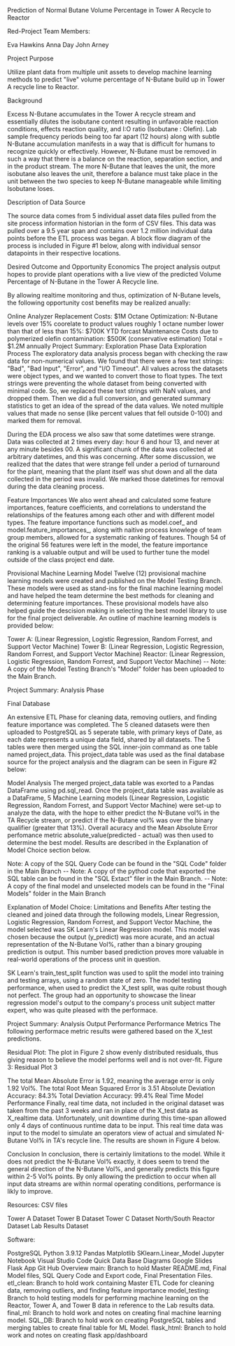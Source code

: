 Prediction of Normal Butane Volume Percentage in Tower A Recycle to Reactor


Red-Project Team Members:

Eva Hawkins
Anna Day
John Arney

Project Purpose


Utilize plant data from multiple unit assets to develop machine learning methods to predict "live" volume percentage of N-Butane build up in Tower A recycle line to Reactor.

Background

Excess N-Butane accumulates in the Tower A recycle stream and essentially dilutes the isobutane content resulting in unfavorable reaction conditions, effects reaction quality, and I:O ratio (Isobutane : Olefin). Lab sample frequency periods being too far apart (12 hours) along with subtle N-Butane accumulation manifests in a way that is difficult for humans to recognize quickly or effectively. However, N-Butane must be removed in such a way that there is a balance on the reaction, separation section, and in the product stream. The more N-Butane that leaves the unit, the more isobutane also leaves the unit, therefore a balance must take place in the unit between the two species to keep N-Butane manageable while limiting Isobutane loses.

Description of Data Source

The source data comes from 5 individual asset data files pulled from the site process information historian in the form of CSV files. This data was pulled over a 9.5 year span and contains over 1.2 million individual data points before the ETL process was began. A block flow diagram of the process is included in Figure #1 below, along with individual sensor datapoints in their respective locations.

Desired Outcome and Opportunity Economics
The project analysis output hopes to provide plant operations with a live view of the predicted Volume Percentage of N-Butane in the Tower A Recycle line.

By allowing realtime monitoring and thus, optimization of N-Butane levels, the following opportunity cost benefits may be realized anually:

Online Analyzer Replacement Costs: $1M
Octane Optimization: N-Butane levels over 15% coorelate to product values roughly 1 octane number lower than that of less than 15%: $700K YTD forcast
Maintenance Costs due to polymerized olefin contamination: $500K (conservative estimation)
Total = $1.2M annually
Project Summary: Exploration Phase
Data Exploration Process
The exploratory data analysis process began with checking the raw data for non-numerical values. We found that there were a few text strings: "Bad", "Bad Input", "Error", and "I/O Timeout". All values across the datasets were object types, and we wanted to convert those to float types. The text strings were preventing the whole dataset from being converted with minimal code. So, we replaced these text strings with NaN values, and dropped them. Then we did a full conversion, and generated summary statistics to get an idea of the spread of the data values. We noted multiple values that made no sense (like percent values that fell outside 0-100) and marked them for removal.

During the EDA process we also saw that some datetimes were strange. Data was collected at 2 times every day: hour 6 and hour 13, and never at any minute besides 00. A significant chunk of the data was collected at arbitrary datetimes, and this was concerning. After some discussion, we realized that the dates that were strange fell under a period of turnaround for the plant, meaning that the plant itself was shut down and all the data collected in the period was invalid. We marked those datetimes for removal during the data cleaning process.

Feature Importances
We also went ahead and calculated some feature importances, feature coefficients, and correlations to understand the relationships of the features among each other and with different model types. The feature importance functions such as model.coef_ and model.feature_importances_, along with naitive process knowlege of team group members, allowed for a systematic ranking of features. Though 54 of the original 56 features were left in the model, the feature importance ranking is a valuable output and will be used to further tune the model outside of the class project end date.

Provisional Machine Learning Model
Twelve (12) provisional machine learning models were created and published on the Model Testing Branch. These models were used as stand-ins for the final machine learning model and have helped the team determine the best methods for cleaning and determining feature importances. These provisional models have also helped guide the descision making in selecting the best model library to use for the final project deliverable. An outline of machine learning models is provided below:

Tower A: (Linear Regression, Logistic Regression, Random Forrest, and Support Vector Machine)
Tower B: (Linear Regression, Logistic Regression, Random Forrest, and Support Vector Machine)
Reactor: (Linear Regression, Logistic Regression, Random Forrest, and Support Vector Machine)
-- Note: A copy of the Model Testing Branch's "Model" folder has been uploaded to the Main Branch.

Project Summary: Analysis Phase

Final Database

An extensive ETL Phase for cleaning data, removing outliers, and finding feature importance was completed. The 5 cleaned datasets were then uploaded to PostgreSQL as 5 seperate table, with primary keys of Date, as each date represents a unique data field, shared by all datasets. The 5 tables were then merged using the SQL inner-join command as one table named project_data. This project_data table was used as the final database source for the project analysis and the diagram can be seen in Figure #2 below:


Model Analysis
The merged project_data table was exorted to a Pandas DataFrame using pd.sql_read. Once the project_data table was available as a DataFrame, 5 Machine Learning models (Linear Regression, Logistic Regression, Random Forrest, and Support Vector Machine) were set-up to analyze the data, with the hope to either predict the N-Butane vol% in the TA Recycle stream, or predict if the N-Butane vol% was over the binary qualifier (greater that 13%). Overall acuracy and the Mean Absolute Error perfomance metric absolute_value(predicted - actual) was then used to determine the best model. Results are described in the Explanation of Model Choice section below.

Note: A copy of the SQL Query Code can be found in the "SQL Code" folder in the Main Branch -- Note: A copy of the pythod code that exported the SQL table can be found in the "SQL Extact" filer in the Main Branch. -- Note: A copy of the final model and unselected models can be found in the "Final Models" folder in the Main Branch

Explanation of Model Choice: Limitations and Benefits
After testing the cleaned and joined data through the following models, Linear Regression, Logistic Regression, Random Forrest, and Support Vector Machine, the model selected was SK Learn's Linear Regression model. This model was chosen because the output (y_predict) was more acurate, and an actual representation of the N-Butane Vol%, rather than a binary grouping prediction is output. This number based prediction proves more valuable in real-world operations of the process unit in question.

SK Learn's train_test_split function was used to split the model into training and testing arrays, using a random state of zero. The model testing performance, when used to predict the X_test split, was quite robust though not perfect. The group had an opportunity to showcase the linear regression model's output to the company's process unit subject matter expert, who was quite pleased with the performace.

Project Summary: Analysis Output Performance
Performance Metrics
The following performace metric results were gathered based on the X_test predictions.

Residual Plot: The plot in Figure 2 show evenly distributed residuals, thus giving reason to believe the model performs well and is not over-fit.
Figure 3: Residual Plot
3

The total Mean Absolute Error is 1.92, meaning the average error is only 1.92 Vol%.
The total Root Mean Squared Error is 3.51
Absolute Deviation Accuracy: 84.3%
Total Deviation Accuracy: 99.4%
Real Time Model Performance
Finally, real time data, not included in the original dataset was taken from the past 3 weeks and ran in place of the X_test data as X_realtime data. Unfortunately, unit downtime during this time-span allowed only 4 days of continuous runtime data to be input. This real time data was input to the model to simulate an operators view of actual and simulated N-Butane Vol% in TA's recycle line. The results are shown in Figure 4 below.

Conclusion
In conclusion, there is certainly limitations to the model. While it does not predict the N-Butane Vol% exactly, it does seem to trend the general direction of the N-Butane Vol%, and generally predicts this figure within 2-5 Vol% points. By only allowing the prediction to occur when all input data streams are within normal operating conditions, performance is likly to improve.

Resources:
CSV files

Tower A Dataset
Tower B Dataset
Tower C Dataset
North/South Reactor Dataset
Lab Results Dataset


Software:

PostgreSQL
Python 3.9.12
Pandas
Matplotlib
SKlearn.Linear_Model
Jupyter Notebook
Visual Studio Code
Quick Data Base Diagrams
Google Slides
Flask App
Git Hub Overview
main: Branch to hold Master README.md, Final Model files, SQL Query Code and Export code, Final Presentation Files.
etl_clean: Branch to hold work containing Master ETL Code for cleaning data, removing outliers, and finding feature importance
model_testing: Branch to hold testing models for performing machine learning on the Reactor, Tower A, and Tower B data in reference to the Lab results data.
final_ml: Branch to hold work and notes on creating final machine learning model.
SQL_DB: Branch to hold work on creating PostgreSQL tables and merging tables to create final table for ML Model.
flask_html: Branch to hold work and notes on creating flask app/dashboard

